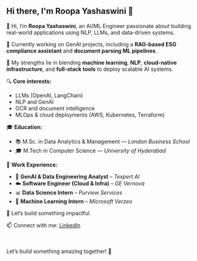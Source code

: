 ## Hi there, I'm Roopa Yashaswini 👋

<!--
**roopa-yashaswini/roopa-yashaswini** is a ✨ _special_ ✨ repository because its `README.md` (this file) appears on your GitHub profile.

Here are some ideas to get you started:
-->
👋 Hi, I’m **Roopa Yashaswini**, an AI/ML Engineer passionate about building real-world applications using NLP, LLMs, and data-driven systems.

💼 Currently working on GenAI projects, including a **RAG-based ESG compliance assistant** and **document parsing ML pipelines**.

🧠 My strengths lie in blending **machine learning**, **NLP**, **cloud-native infrastructure**, and **full-stack tools** to deploy scalable AI systems.

🔍 **Core interests:**
- LLMs (OpenAI, LangChain)
- NLP and GenAI
- OCR and document intelligence
- MLOps & cloud deployments (AWS, Kubernetes, Terraform)

🎓 **Education:**
- 📚 M.Sc. in Data Analytics & Management — *London Business School*  
- 🎓 M.Tech in Computer Science — *University of Hyderabad*

💼 **Work Experience:**
- 🔧 **GenAI & Data Engineering Analyst** – *Texpert AI*  
- ☁️ **Software Engineer (Cloud & Infra)** – *GE Vernova*  
- 📊 **Data Science Intern** – *Purview Services*  
- 🧪 **Machine Learning Intern** – *Microsoft Verzeo*

🚀 Let’s build something impactful.

📫 Connect with me: [LinkedIn](https://www.linkedin.com/in/roopa-yashaswini)


<br/>

Let’s build something amazing together! 🚀
